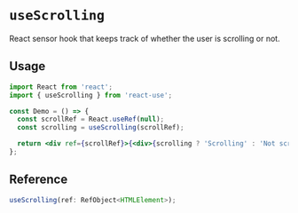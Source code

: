# `useScrolling`

React sensor hook that keeps track of whether the user is scrolling or not.

## Usage

```jsx
import React from 'react';
import { useScrolling } from 'react-use';

const Demo = () => {
  const scrollRef = React.useRef(null);
  const scrolling = useScrolling(scrollRef);

  return <div ref={scrollRef}>{<div>{scrolling ? 'Scrolling' : 'Not scrolling'}</div>}</div>;
};
```

## Reference

<!-- eslint-skip -->

```ts
useScrolling(ref: RefObject<HTMLElement>);
```
